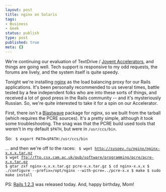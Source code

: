 ```yaml
---
layout: post
title: nginx on Solaris
tags:
- Business
- Geek
status: publish
type: post
published: true
meta: {}
---
```

We're continuing our evaluation of TextDrive / <a href="http://joyent.com/accelerator/" target="_blank">Joyent Accelerators</a>, and things are going well.  Tech support is responsive to my odd requests, the forums are lively, and the system itself is quite speedy.

Tonight we're installing <a href="http://nginx.net/" target="_blank">nginx</a> as the load balancing proxy for our Rails applications.  It's been personally recommended to us several times, battle tested by a few independent folks who are into these sorts of things, and received a lot of good press in the Rails community -- and it's mysteriously Russian.  So, we're quite interested to take it for a spin on our Accelerator.

First, there isn't a <a href="http://blastwave.org" target="_blank">Blastwave</a> package for nginx, so we built from the tarball (which requires the PCRE sources).  It's a pretty simple, although it took some troubleshooting.  The snag was that the PCRE build used tools that weren't in my default <code>$PATH</code>, but were in <code>/usr/ccs/bin</code>.

So:
<code>
$ export PATH=$PATH:/usr/ccs/bin
</code>

... and then we're off to the races:
<code>
$ wget http://sysoev.ru/nginx/nginx-x.x.x.tar.gz
$ wget ftp://ftp.csx.cam.ac.uk/pub/software/programming/pcre/pcre-x.x.tar.gz
$ gtar zxf nginx-x.x.x.tar.gz pcre-x.x.tar.gz
$ cd nginx-x.x.x
$ ./configure --prefix=/opt/nginx --with-pcre=../pcre-x.x
$ make
$ sudo make install
</code>

PS:  <a href="http://weblog.rubyonrails.org/2007/3/14/rails-1-2-3-compatible-with-ruby-1-8-6-and-other-fixes" target="_blank">Rails 1.2.3</a> was released today.  And, happy birthday, Mom!
